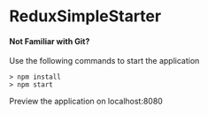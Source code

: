 # ReduxSimpleStarter

#### Not Familiar with Git?
Use the following commands to start the application

```
> npm install
> npm start
```

Preview the application on localhost:8080
